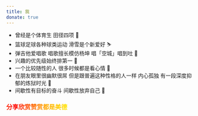 ```yaml
---
title: 我
donate: true
---
```


- 曾经是个体育生 田径四项 🏃‍
- 篮球足球各种球类运动 滑雪是个新爱好 ⛷
- 弹吉他爱唱歌 唱歌擅长模仿杨坤 唱「空城」唱到吐 🤢
- 兴趣的优先级始终排第一 🤪
- 一个比较随性的人 很多时候都是看心情 👀
- 在朋友眼里很幽默很屌 但是跟普遍这种性格的人一样 内心孤独 有一段深度抑郁的炼狱时光 🤡
- 间歇性有目标的奋斗 间歇性放弃自己 🤥


<!-- <i class="fa fa-github"></i> github: [CoolB](https://github.com/DaDiaoShuai) -->
<h3 class="ab-donate">分享欣赏赞赏都是美德</h3>

<style>
    .ab-donate {
        font-family: "Dressedless Three",Lato,Roboto,'Helvetica Neue',Arial,Helvetica,sans-serif;
        -webkit-mask-image: linear-gradient(to right, red, orange, yellow, green, cyan, blue, purple);
        background-image: linear-gradient(to right, red, orange, yellow, green, blue, orange, red, orange, yellow, green, yellow, orange, red);
        -webkit-background-clip: text;
        -webkit-text-fill-color: transparent;
        -webkit-background-size: 200% 100%;
        animation: bgp 5s infinite linear;
    }

    @keyframes bgp {
        0% {
            background-position: 0 0;
        }
        100% {
            background-position: -100% 0;
        }
    }
</style>
